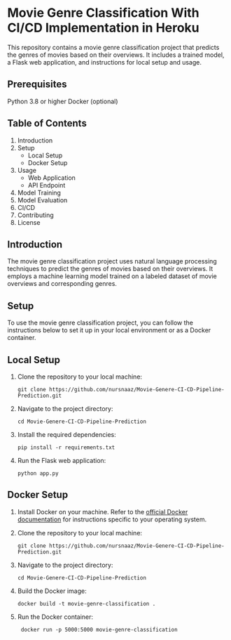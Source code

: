 # Movie Genre Classification With CI/CD Implementation in Heroku

This repository contains a movie genre classification project that predicts the genres of movies based on their overviews. It includes a trained model, a Flask web application, and instructions for local setup and usage.

## Prerequisites
Python 3.8 or higher
Docker (optional)

## Table of Contents

1. Introduction
2. Setup
   * Local Setup
   * Docker Setup
3. Usage
    * Web Application
    * API Endpoint
4. Model Training
5. Model Evaluation
6. CI/CD
7. Contributing
8. License


## Introduction
The movie genre classification project uses natural language processing techniques to predict the genres of movies based on their overviews. It employs a machine learning model trained on a labeled dataset of movie overviews and corresponding genres.

## Setup
To use the movie genre classification project, you can follow the instructions below to set it up in your local environment or as a Docker container.

## Local Setup
1. Clone the repository to your local machine:
    
    ``` git clone https://github.com/nursnaaz/Movie-Genere-CI-CD-Pipeline-Prediction.git ```

2. Navigate to the project directory:

    ```cd Movie-Genere-CI-CD-Pipeline-Prediction```

3. Install the required dependencies:

    ```pip install -r requirements.txt```

4. Run the Flask web application:

    ```python app.py```
    
    
 ## Docker Setup
 
 1. Install Docker on your machine. Refer to the [official Docker documentation](https://docs.docker.com/get-docker/) for instructions specific to your operating system.
 2. Clone the repository to your local machine:

    ``` git clone https://github.com/nursnaaz/Movie-Genere-CI-CD-Pipeline-Prediction.git ```
    
 3. Navigate to the project directory:

    ```cd Movie-Genere-CI-CD-Pipeline-Prediction```
    
 4. Build the Docker image:

    ``` docker build -t movie-genre-classification . ```

5. Run the Docker container:

    ```  docker run -p 5000:5000 movie-genre-classification ```





 




